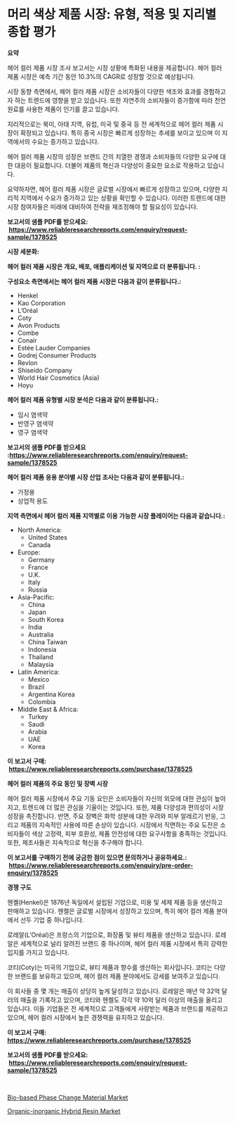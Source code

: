 <p><h1>머리 색상 제품 시장: 유형, 적용 및 지리별 종합 평가</h1></p><p><strong>요약</strong></p>
<p><p>헤어 컬러 제품 시장 조사 보고서는 시장 상황에 특화된 내용을 제공합니다. 헤어 컬러 제품 시장은 예측 기간 동안 10.3%의 CAGR로 성장할 것으로 예상됩니다. </p><p>시장 동향 측면에서, 헤어 컬러 제품 시장은 소비자들이 다양한 색조와 효과를 경험하고자 하는 트렌드에 영향을 받고 있습니다. 또한 자연주의 소비자들이 증가함에 따라 천연 원료를 사용한 제품이 인기를 끌고 있습니다.</p><p>지리적으로는 북미, 아태 지역, 유럽, 미국 및 중국 등 전 세계적으로 헤어 컬러 제품 시장이 확장되고 있습니다. 특히 중국 시장은 빠르게 성장하는 추세를 보이고 있으며 이 지역에서의 수요는 증가하고 있습니다.</p><p>헤어 컬러 제품 시장의 성장은 브랜드 간의 치열한 경쟁과 소비자들의 다양한 요구에 대한 대응이 필요합니다. 더불어 제품의 혁신과 다양성이 중요한 요소로 작용하고 있습니다.</p><p>요약하자면, 헤어 컬러 제품 시장은 글로벌 시장에서 빠르게 성장하고 있으며, 다양한 지리적 지역에서 수요가 증가하고 있는 상황을 확인할 수 있습니다. 이러한 트렌드에 대한 시장 참여자들은 미래에 대비하여 전략을 재조정해야 할 필요성이 있습니다.</p></p>
<p><strong>보고서의 샘플 PDF를 받으세요: &nbsp;<a href="https://www.reliableresearchreports.com/enquiry/request-sample/1378525">https://www.reliableresearchreports.com/enquiry/request-sample/1378525</a></strong></p>
<p><strong>시장 세분화:</strong></p>
<p><strong> 헤어 컬러 제품 시장은 개요, 배포, 애플리케이션 및 지역으로 더 분류됩니다. :</strong></p>
<p><strong>구성요소 측면에서는 헤어 컬러 제품 시장은 다음과 같이 분류됩니다.:</strong></p>
<p><ul><li>Henkel</li><li>Kao Corporation</li><li>L’Oréal</li><li>Coty</li><li>Avon Products</li><li>Combe</li><li>Conair</li><li>Estée Lauder Companies</li><li>Godrej Consumer Products</li><li>Revlon</li><li>Shiseido Company</li><li>World Hair Cosmetics (Asia)</li><li>Hoyu</li></ul></p>
<p><strong> 헤어 컬러 제품 유형별 시장 분석은 다음과 같이 분류됩니다.:</strong></p>
<p><ul><li>임시 염색약</li><li>반영구 염색약</li><li>영구 염색약</li></ul></p>
<p><strong>보고서의 샘플 PDF를 받으세요 :<a href="https://www.reliableresearchreports.com/enquiry/request-sample/1378525">https://www.reliableresearchreports.com/enquiry/request-sample/1378525</a></strong></p>
<p><strong> 헤어 컬러 제품 응용 분야별 시장 산업 조사는 다음과 같이 분류됩니다.:</strong></p>
<p><ul><li>가정용</li><li>상업적 용도</li></ul></p>
<p><strong>지역 측면에서 헤어 컬러 제품 지역별로 이용 가능한 시장 플레이어는 다음과 같습니다.:</strong></p>
<p><ul>
    <li>
        North America:
        <ul>
            <li>United States</li>
            <li>Canada</li>
        </ul>
    </li>
    <li>
        Europe:
        <ul>
            <li>Germany</li>
            <li>France</li>
            <li>U.K.</li>
            <li>Italy</li>
            <li>Russia</li>
        </ul>
    </li>
    <li>
        Asia-Pacific:
        <ul>
            <li>China</li>
            <li>Japan</li>
            <li>South Korea</li>
            <li>India</li>
            <li>Australia</li>
            <li>China Taiwan</li>
            <li>Indonesia</li>
            <li>Thailand</li>
            <li>Malaysia</li>
        </ul>
    </li>
    <li>
        Latin America:
        <ul>
            <li>Mexico</li>
            <li>Brazil</li>
            <li>Argentina Korea</li>
            <li>Colombia</li>
        </ul>
    </li>
    <li>
        Middle East & Africa:
        <ul>
            <li>Turkey</li>
            <li>Saudi</li>
            <li>Arabia</li>
            <li>UAE</li>
            <li>Korea</li>
        </ul>
    </li>
    </ul></p>
<p><strong>이 보고서 구매: &nbsp;<a href="https://www.reliableresearchreports.com/purchase/1378525">https://www.reliableresearchreports.com/purchase/1378525</a></strong></p>
<p><strong>헤어 컬러 제품의 주요 동인 및 장벽 시장</strong></p>
<p><p>헤어 컬러 제품 시장에서 주요 기동 요인은 소비자들이 자신의 외모에 대한 관심이 높아지고, 트렌드에 더 많은 관심을 기울이는 것입니다. 또한, 제품 다양성과 편의성이 시장 성장을 촉진합니다. 반면, 주요 장벽은 화학 성분에 대한 우려와 피부 알레르기 반응, 그리고 제품의 지속적인 사용에 따른 손상이 있습니다. 시장에서 직면하는 주요 도전은 소비자들이 색상 고정력, 피부 호환성, 제품 안전성에 대한 요구사항을 충족하는 것입니다. 또한, 제조사들은 지속적으로 혁신을 추구해야 합니다.</p></p>
<p><strong>이 보고서를 구매하기 전에 궁금한 점이 있으면 문의하거나 공유하세요.: &nbsp;<a href="https://www.reliableresearchreports.com/enquiry/pre-order-enquiry/1378525">https://www.reliableresearchreports.com/enquiry/pre-order-enquiry/1378525</a></strong></p>
<p><strong>경쟁 구도</strong></p>
<p><p>헨켈(Henkel)은 1876년 독일에서 설립된 기업으로, 미용 및 세제 제품 등을 생산하고 판매하고 있습니다. 헨켈은 글로벌 시장에서 성장하고 있으며, 특히 헤어 컬러 제품 분야에서 선두 기업 중 하나입니다. </p><p>로레알(L'Oréal)은 프랑스의 기업으로, 화장품 및 뷰티 제품을 생산하고 있습니다. 로레알은 세계적으로 널리 알려진 브랜드 중 하나이며, 헤어 컬러 제품 시장에서 특히 강력한 입지를 가지고 있습니다. </p><p>코티(Coty)는 미국의 기업으로, 뷰티 제품과 향수를 생산하는 회사입니다. 코티는 다양한 브랜드를 보유하고 있으며, 헤어 컬러 제품 분야에서도 강세를 보여주고 있습니다. </p><p>이 회사들 중 몇 개는 매출이 상당히 높게 달성하고 있습니다. 로레알은 매년 약 32억 달러의 매출을 기록하고 있으며, 코티와 헨켈도 각각 약 10억 달러 이상의 매출을 올리고 있습니다. 이들 기업들은 전 세계적으로 고객들에게 사랑받는 제품과 브랜드를 제공하고 있으며, 헤어 컬러 시장에서 높은 경쟁력을 유지하고 있습니다.</p></p>
<p><strong>이 보고서 구매: &nbsp; <a href="https://www.reliableresearchreports.com/purchase/1378525">https://www.reliableresearchreports.com/purchase/1378525</a></strong></p>
<p><strong>보고서의 샘플 PDF를 받으세요: &nbsp;<a href="https://www.reliableresearchreports.com/enquiry/request-sample/1378525">https://www.reliableresearchreports.com/enquiry/request-sample/1378525</a></strong><strong></strong></p>
<p>&nbsp;</p>
<p><p><a href="https://butternut-bug-553.notion.site/Bio-based-Phase-Change-Material-Market-Size-2024-2031-Global-Industrial-Analysis-Key-Geographical-9e4c7107312e4332b92a89ba14e956fd">Bio-based Phase Change Material Market</a></p><p><a href="https://github.com/Glendatilghmankmgz0rbhwpy/Market-Research-Report-List-1/blob/main/organic-inorganic-hybrid-resin-market.md">Organic-inorganic Hybrid Resin Market</a></p></p>